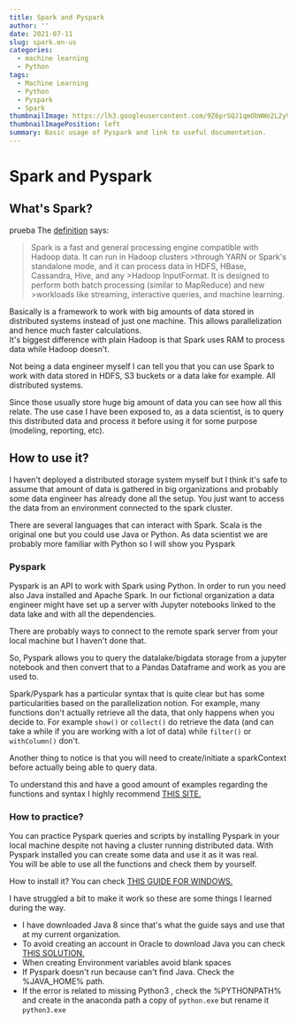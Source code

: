 ```yaml
---
title: Spark and Pyspark
author: ''
date: 2021-07-11
slug: spark.en-us
categories:
  - machine learning
  - Python
tags:
  - Machine Learning
  - Python
  - Pyspark
  - Spark
thumbnailImage: https://lh3.googleusercontent.com/9Z6prSQJ1qmObWWo2L2yVa5o1rGnJ3Q0hneMLUgOQy-LpCMewkpxbxfwTUILq7RmBLPiP-bIKGPpbAyJUw=w299-h168-rw
thumbnailImagePosition: left
summary: Basic usage of Pyspark and link to useful documentation.
---
```


# Spark and Pyspark

## What's Spark?
prueba
The [definition](https://spark.apache.org/faq.html) says:  

> Spark is a fast and general processing engine compatible with Hadoop data. It can run in Hadoop clusters >through YARN or Spark's standalone mode, and it can process data in HDFS, HBase, Cassandra, Hive, and any >Hadoop InputFormat. It is designed to perform both batch processing (similar to MapReduce) and new >workloads like streaming, interactive queries, and machine learning.

Basically is a framework to work with big amounts of data stored in distributed systems instead of just one machine. This allows parallelization and hence much faster calculations.  
It's biggest difference with plain Hadoop is that Spark uses RAM to process data while Hadoop doesn't.  

Not being a data engineer myself I can tell you that you can use Spark to work with data stored in HDFS, S3 buckets or a data lake for example. All distributed systems.  

Since those usually store huge big amount of data you can see how all this relate. The use case I have been exposed to, as a data scientist, is to query this distributed data and process it before using it for some purpose (modeling, reporting, etc).

## How to use it?

I haven't deployed a distributed storage system myself but I think it's safe to assume that amount of data is gathered in big organizations and probably some data engineer has already done all the setup. You just want to access the data from an environment connected to the spark cluster. 

There are several languages that can interact with Spark. Scala is the original one but you could use Java or Python. As data scientist we are probably more familiar with Python so I will show you Pyspark


### Pyspark

Pyspark is an API to work with Spark using Python. In order to run you need also Java installed and Apache Spark.
In our fictional organization a data engineer might have set up a server with Jupyter notebooks linked to the data lake and with all the dependencies.

There are probably ways to connect to the remote spark server from your local machine but I haven't done that.

So, Pyspark allows you to query the datalake/bigdata storage from a jupyter notebook and then convert that to a Pandas Dataframe and work as you are used to.


Spark/Pyspark has a particular syntax that is quite clear but has some particularities based on the parallelization notion. For example, many functions don't actually retrieve all the data, that only happens when you decide to. For example `show()` or `collect()` do retrieve the data (and can take a while if you are working with a lot of data) while `filter()` or `withColumn()` don't.

Another thing to notice is that you will need to create/initiate a sparkContext before actually being able to query data.

To understand this and have a good amount of examples regarding the functions and syntax I highly recommend [THIS SITE.](https://sparkbyexamples.com/pyspark-tutorial/)



### How to practice?

You can practice Pyspark queries and scripts by installing Pyspark in your local machine despite not having a cluster running distributed data. With Pyspark installed you can create some data and use it as it was real.  
You will be able to use all the functions and check them by yourself.

How to install it? You can check [THIS GUIDE FOR WINDOWS.](https://sparkbyexamples.com/pyspark-tutorial/#pyspark-installation)

I have struggled a bit to make it work so these are some things I learned during the way. 

* I have downloaded Java 8 since that's what the guide says and use that at my current organization.
* To avoid creating an account in Oracle to download Java you can check [THIS SOLUTION.](https://gist.github.com/wavezhang/ba8425f24a968ec9b2a8619d7c2d86a6#gistcomment-3799446)
* When creating Environment variables avoid blank spaces
* If Pyspark doesn't run because can't find Java. Check the %JAVA_HOME% path.
* If the error is related to missing Python3 , check the %PYTHONPATH% and create in the anaconda path a copy of `python.exe` but rename it `python3.exe`

